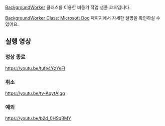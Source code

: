 [BackgroundWorker](http://msdn.microsoft.com/ko-kr/library/4852et58.aspx) 클래스를 이용한 비동기 작업 샘플 코드입니다.

[BackgroundWorker Class: Microsoft Doc](https://docs.microsoft.com/ko-kr/dotnet/api/system.componentmodel.backgroundworker) 페이지에서 자세한 설명을 확인하실 수 있어요.

## 실행 영상

### 정상 종료

https://youtu.be/tufe4YzYeFI

### 취소

https://youtu.be/tv-AqytAIgg

### 예외

https://youtu.be/b2d_0HSqBMY

